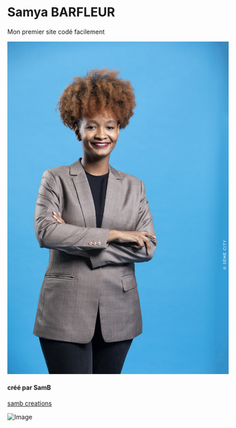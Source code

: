 # Samya BARFLEUR

Mon premier site codé facilement

![Image](SAMYA_01-BQ.jpg)

#### créé par SamB

[samb creations](https://instagram.com/sambcreations)


![Image](AdobeStock_306299275.jpeg)
